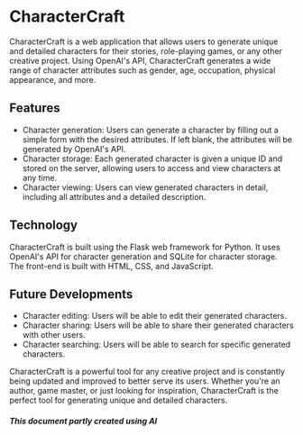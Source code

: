 # CharacterCraft

CharacterCraft is a web application that allows users to generate unique and detailed characters for their stories, role-playing games, or any other creative project. Using OpenAI's API, CharacterCraft generates a wide range of character attributes such as gender, age, occupation, physical appearance, and more.

## Features

* Character generation: Users can generate a character by filling out a simple form with the desired attributes. If left blank, the attributes will be generated by OpenAI's API.
* Character storage: Each generated character is given a unique ID and stored on the server, allowing users to access and view characters at any time.
* Character viewing: Users can view generated characters in detail, including all attributes and a detailed description. 

## Technology
CharacterCraft is built using the Flask web framework for Python. It uses OpenAI's API for character generation and SQLite for character storage. The front-end is built with HTML, CSS, and JavaScript.

## Future Developments
* Character editing: Users will be able to edit their generated characters.
* Character sharing: Users will be able to share their generated characters with other users.
* Character searching: Users will be able to search for specific generated characters.



CharacterCraft is a powerful tool for any creative project and is constantly being updated and improved to better serve its users. Whether you're an author, game master, or just looking for inspiration, CharacterCraft is the perfect tool for generating unique and detailed characters.


##### *This document partly created using AI*
